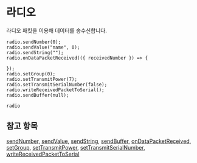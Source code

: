 # 라디오

라디오 패킷을 이용해 데이터를 송수신합니다.

```cards
radio.sendNumber(0);
radio.sendValue("name", 0);
radio.sendString("");
radio.onDataPacketReceived(({ receivedNumber }) => {

});
radio.setGroup(0);
radio.setTransmitPower(7);
radio.setTransmitSerialNumber(false);
radio.writeReceivedPacketToSerial();
radio.sendBuffer(null);
```

```package
radio
```

## 참고 항목

[sendNumber](/reference/radio/send-number), [sendValue](/reference/radio/send-value), [sendString](/reference/radio/send-string), [sendBuffer](/reference/radio/send-buffer), [onDataPacketReceived](/reference/radio/on-data-packet-received), [setGroup](/reference/radio/set-group), [setTransmitPower](/reference/radio/set-transmit-power), [setTransmitSerialNumber](/reference/radio/set-transmit-serial-number), [writeReceivedPacketToSerial](/reference/radio/write-received-packet-to-serial)